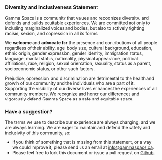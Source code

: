 ### Diversity and Inclusiveness Statement

Gamma Space is a community that values and recognizes diversity, and defends and builds equitable experiences. We are committed not only to including marginalized voices and bodies, but also to actively fighting racism, sexism, and oppression in all its forms.

We **welcome** and **advocate for** the presence and contributions of all people regardless of their ability, age, body size, cultural background, education, ethnic origin, gender expression, gender identity, immigration status, language, marital status, nationality, physical appearance, political affiliations, race, religion, sexual orientation, sexuality, status as a parent, socioeconomic status, or other such factors.

Prejudice, oppression, and discrimination are detrimental to the health and growth of our community and the individuals who are a part of it. Supporting the visibility of our diverse lives enhances the experiences of all community members. We recognize and honor our differences and vigorously defend Gamma Space as a safe and equitable space.

### Have a suggestion?

The terms we use to describe our experience are always changing, and we are always learning. We are eager to maintain and defend the safety and inclusivity of this community, so:

- If you think of something that is missing from this statement, or a way we could improve it, please send us an email at [info@gammaspace.ca][1].
- Please feel free to fork this document or issue a pull request on [Github][2].

[1]:	mailto:info@gammaspace.ca
[2]:	https://github.com/GammaSpace/policies/blob/master/diversity-statement.md

